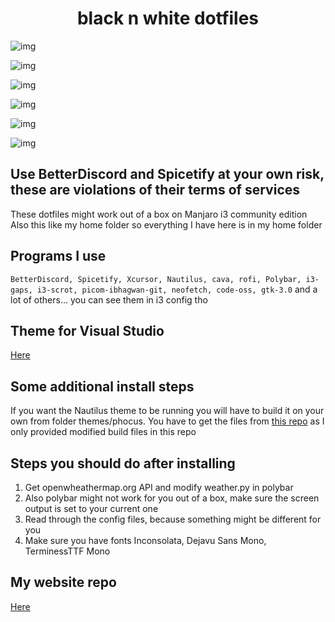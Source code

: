 <h1 align="center">black n white dotfiles</h1>

![img](https://i.imgur.com/8OHY0I7.png)

![img](https://i.imgur.com/YHQAaUU.png)

![img](https://i.imgur.com/rrEkaPo.png)

![img](https://i.imgur.com/DnhAHJb.png)

![img](https://i.imgur.com/WHGVne3.jpg)

![img](https://i.imgur.com/jIdrvrG.png)


## Use BetterDiscord and Spicetify at your own risk, these are violations of their terms of services


These dotfiles might work out of a box on Manjaro i3 community edition
Also this like my home folder so everything I have here is in my home folder


## Programs I use

```BetterDiscord, Spicetify, Xcursor, Nautilus, cava, rofi, Polybar, i3-gaps, i3-scrot, picom-ibhagwan-git, neofetch, code-oss, gtk-3.0```
and a lot of others... you can see them in i3 config tho


## Theme for Visual Studio

[Here](https://marketplace.visualstudio.com/items?itemName=viktorqvarfordt.vscode-pitch-black-theme)


## Some additional install steps

If you want the Nautilus theme to be running you will have to build it on your own from folder themes/phocus.
You have to get the files from [this repo](https://github.com/phocus) as I only provided modified build files in this repo


## Steps you should do after installing

1. Get openwheathermap.org API and modify weather.py in polybar
2. Also polybar might not work for you out of a box, make sure the screen output is set to your current one
3. Read through the config files, because something might be different for you
4. Make sure you have fonts Inconsolata, Dejavu Sans Mono, TerminessTTF Mono


## My website repo

[Here](https://github.com/DarkReaper231/webdevprojects)
